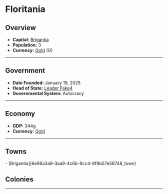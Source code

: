 <!--UNDEDITED FILE, remove this entire line if this file has been edited!-->
# <!--NAME-->Floritania<!--NAME-->

## Overview

- **Capital:** <!--CAPITAL_LINK-->[Brigantia](6e98a3a9-3aa9-4c6b-9cc4-8f9b57e56748_town)<!--CAPITAL_LINK-->
- **Population:** <!--POPULATION-->3<!--POPULATION-->
- **Currency:** <!--CURRENCY_LINK-->[Gold](Gold_currency)<!--CURRENCY_LINK--> (<!--CURRENCY_ABV-->G<!--CURRENCY_ABV-->)

---

## Government

- **Date Founded:** <!--FOUNDED-->January 19, 2025<!--FOUNDED-->
- **Head of State:** <!--LEADER_TITLE_LINK-->[Leader Fake4](Fake4_user)<!--LEADER_TITLE_LINK-->
- **Governmental System:** <!--GOVERNMENT-->Autocracy<!--GOVERNMENT-->

---

## Economy

- **GDP:** <!--GDP-->344g<!--GDP-->
- **Currency:** <!--CURRENCY_LINK-->[Gold](Gold_currency)<!--CURRENCY_LINK-->

---

## Towns

<!--TOWNS-->- [Brigantia](6e98a3a9-3aa9-4c6b-9cc4-8f9b57e56748_town)<!--TOWNS-->

## Colonies

<!--COLONIES--><!--COLONIES-->

---
